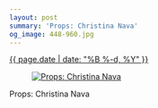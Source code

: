 ```yaml
---
layout: post
summary: 'Props: Christina Nava'
og_image: 448-960.jpg
---
```


<div class="post">
 <time>
  <a href="/448">
   {{ page.date | date: "%B %-d, %Y" }}
  </a>
 </time>
 <a href="/448">
  <figure data-taken="11/6/2015">
   <img alt="Props: Christina Nava" sizes="(min-width: 700px) 50vw, calc(100vw - 2rem)" src="{{ site.assets_url }}/448-480.jpg" srcset="{{ site.assets_url }}/448-960.jpg 960w, {{ site.assets_url }}/448-720.jpg 720w, {{ site.assets_url }}/448-480.jpg 480w, {{ site.assets_url }}/448-240.jpg 240w"/>
  </figure>
 </a>
 <span>
  Props: Christina Nava
 </span>
</div>
